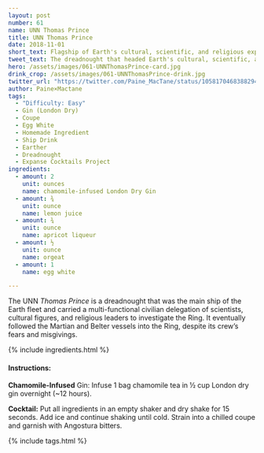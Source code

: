```yaml
---
layout: post
number: 61
name: UNN Thomas Prince
title: UNN Thomas Prince
date: 2018-11-01
short_text: Flagship of Earth's cultural, scientific, and religious expedition to the Ring.
tweet_text: The dreadnought that headed Earth's cultural, scientific, and religious expedition to the Ring, carrying Anna Volovodov and Tilly Fagan.
hero: /assets/images/061-UNNThomasPrince-card.jpg
drink_crop: /assets/images/061-UNNThomasPrince-drink.jpg
twitter_url: "https://twitter.com/Paine_MacTane/status/1058170468388294656"
author: Paine×Mactane
tags:
  - "Difficulty: Easy"
  - Gin (London Dry)
  - Coupe
  - Egg White
  - Homemade Ingredient
  - Ship Drink
  - Earther
  - Dreadnought
  - Expanse Cocktails Project
ingredients:
  - amount: 2
    unit: ounces
    name: chamomile-infused London Dry Gin
  - amount: ¾
    unit: ounce
    name: lemon juice
  - amount: ¾
    unit: ounce
    name: apricot liqueur
  - amount: ½
    unit: ounce
    name: orgeat
  - amount: 1
    name: egg white

---
```


The UNN *Thomas Prince* is a dreadnought that was the main ship of the Earth fleet and carried a multi-functional civilian delegation of scientists, cultural figures, and religious leaders to investigate the Ring. It eventually followed the Martian and Belter vessels into the Ring, despite its crew’s fears and misgivings.

{% include ingredients.html %}

#### Instructions:

<strong>Chamomile-Infused</strong> Gin: Infuse 1 bag chamomile tea in ½ cup London dry gin overnight (\~12 hours).

<strong>Cocktail:</strong> Put all ingredients in an empty shaker and dry shake for 15 seconds. Add ice and continue shaking until cold. Strain into a chilled coupe and garnish with Angostura bitters. 


{% include tags.html %}
